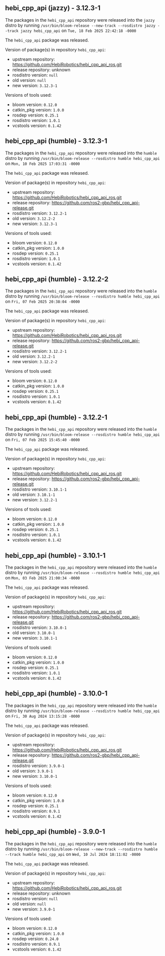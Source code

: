 ## hebi_cpp_api (jazzy) - 3.12.3-1

The packages in the `hebi_cpp_api` repository were released into the `jazzy` distro by running `/usr/bin/bloom-release --new-track --rosdistro jazzy --track jazzy hebi_cpp_api` on `Tue, 18 Feb 2025 22:42:18 -0000`

The `hebi_cpp_api` package was released.

Version of package(s) in repository `hebi_cpp_api`:

- upstream repository: https://github.com/HebiRobotics/hebi_cpp_api_ros.git
- release repository: unknown
- rosdistro version: `null`
- old version: `null`
- new version: `3.12.3-1`

Versions of tools used:

- bloom version: `0.12.0`
- catkin_pkg version: `1.0.0`
- rosdep version: `0.25.1`
- rosdistro version: `1.0.1`
- vcstools version: `0.1.42`


## hebi_cpp_api (humble) - 3.12.3-1

The packages in the `hebi_cpp_api` repository were released into the `humble` distro by running `/usr/bin/bloom-release --rosdistro humble hebi_cpp_api` on `Mon, 10 Feb 2025 17:03:31 -0000`

The `hebi_cpp_api` package was released.

Version of package(s) in repository `hebi_cpp_api`:

- upstream repository: https://github.com/HebiRobotics/hebi_cpp_api_ros.git
- release repository: https://github.com/ros2-gbp/hebi_cpp_api-release.git
- rosdistro version: `3.12.2-1`
- old version: `3.12.2-2`
- new version: `3.12.3-1`

Versions of tools used:

- bloom version: `0.12.0`
- catkin_pkg version: `1.0.0`
- rosdep version: `0.25.1`
- rosdistro version: `1.0.1`
- vcstools version: `0.1.42`


## hebi_cpp_api (humble) - 3.12.2-2

The packages in the `hebi_cpp_api` repository were released into the `humble` distro by running `/usr/bin/bloom-release --rosdistro humble hebi_cpp_api` on `Fri, 07 Feb 2025 20:38:04 -0000`

The `hebi_cpp_api` package was released.

Version of package(s) in repository `hebi_cpp_api`:

- upstream repository: https://github.com/HebiRobotics/hebi_cpp_api_ros.git
- release repository: https://github.com/ros2-gbp/hebi_cpp_api-release.git
- rosdistro version: `3.12.2-1`
- old version: `3.12.2-1`
- new version: `3.12.2-2`

Versions of tools used:

- bloom version: `0.12.0`
- catkin_pkg version: `1.0.0`
- rosdep version: `0.25.1`
- rosdistro version: `1.0.1`
- vcstools version: `0.1.42`


## hebi_cpp_api (humble) - 3.12.2-1

The packages in the `hebi_cpp_api` repository were released into the `humble` distro by running `/usr/bin/bloom-release --rosdistro humble hebi_cpp_api` on `Fri, 07 Feb 2025 15:45:40 -0000`

The `hebi_cpp_api` package was released.

Version of package(s) in repository `hebi_cpp_api`:

- upstream repository: https://github.com/HebiRobotics/hebi_cpp_api_ros.git
- release repository: https://github.com/ros2-gbp/hebi_cpp_api-release.git
- rosdistro version: `3.10.1-1`
- old version: `3.10.1-1`
- new version: `3.12.2-1`

Versions of tools used:

- bloom version: `0.12.0`
- catkin_pkg version: `1.0.0`
- rosdep version: `0.25.1`
- rosdistro version: `1.0.1`
- vcstools version: `0.1.42`


## hebi_cpp_api (humble) - 3.10.1-1

The packages in the `hebi_cpp_api` repository were released into the `humble` distro by running `/usr/bin/bloom-release --rosdistro humble hebi_cpp_api` on `Mon, 03 Feb 2025 21:00:34 -0000`

The `hebi_cpp_api` package was released.

Version of package(s) in repository `hebi_cpp_api`:

- upstream repository: https://github.com/HebiRobotics/hebi_cpp_api_ros.git
- release repository: https://github.com/ros2-gbp/hebi_cpp_api-release.git
- rosdistro version: `3.10.0-1`
- old version: `3.10.0-1`
- new version: `3.10.1-1`

Versions of tools used:

- bloom version: `0.12.0`
- catkin_pkg version: `1.0.0`
- rosdep version: `0.25.1`
- rosdistro version: `1.0.1`
- vcstools version: `0.1.42`


## hebi_cpp_api (humble) - 3.10.0-1

The packages in the `hebi_cpp_api` repository were released into the `humble` distro by running `/usr/bin/bloom-release --rosdistro humble hebi_cpp_api` on `Fri, 30 Aug 2024 13:15:28 -0000`

The `hebi_cpp_api` package was released.

Version of package(s) in repository `hebi_cpp_api`:

- upstream repository: https://github.com/HebiRobotics/hebi_cpp_api_ros.git
- release repository: https://github.com/ros2-gbp/hebi_cpp_api-release.git
- rosdistro version: `3.9.0-1`
- old version: `3.9.0-1`
- new version: `3.10.0-1`

Versions of tools used:

- bloom version: `0.12.0`
- catkin_pkg version: `1.0.0`
- rosdep version: `0.25.1`
- rosdistro version: `0.9.1`
- vcstools version: `0.1.42`


## hebi_cpp_api (humble) - 3.9.0-1

The packages in the `hebi_cpp_api` repository were released into the `humble` distro by running `/usr/bin/bloom-release --new-track --rosdistro humble --track humble hebi_cpp_api` on `Wed, 10 Jul 2024 18:11:02 -0000`

The `hebi_cpp_api` package was released.

Version of package(s) in repository `hebi_cpp_api`:

- upstream repository: https://github.com/HebiRobotics/hebi_cpp_api_ros.git
- release repository: unknown
- rosdistro version: `null`
- old version: `null`
- new version: `3.9.0-1`

Versions of tools used:

- bloom version: `0.12.0`
- catkin_pkg version: `1.0.0`
- rosdep version: `0.24.0`
- rosdistro version: `0.9.1`
- vcstools version: `0.1.42`


